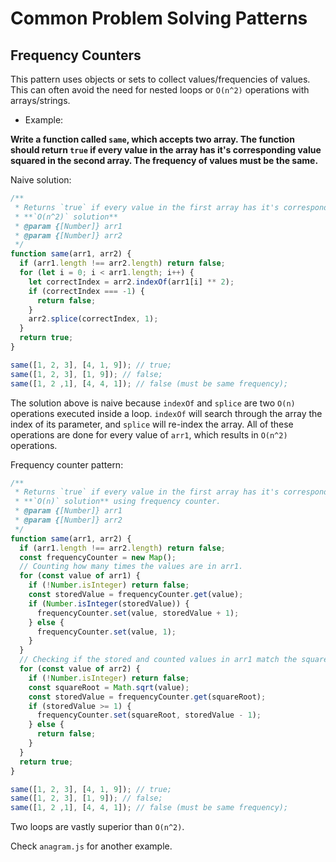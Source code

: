 # Common Problem Solving Patterns

## Frequency Counters

This pattern uses objects or sets to collect values/frequencies of values. This can often avoid the need for nested loops or `O(n^2)` operations with arrays/strings.

- Example:

**Write a function called `same`, which accepts two array. The function should return `true` if every value in the array has it's corresponding value squared in the second array. The frequency of values must be the same.**

Naive solution:

```js
/**
 * Returns `true` if every value in the first array has it's corresponding value squared in the second array.
 * **`O(n^2)` solution**
 * @param {[Number]} arr1
 * @param {[Number]} arr2
 */
function same(arr1, arr2) {
  if (arr1.length !== arr2.length) return false;
  for (let i = 0; i < arr1.length; i++) {
    let correctIndex = arr2.indexOf(arr1[i] ** 2);
    if (correctIndex === -1) {
      return false;
    }
    arr2.splice(correctIndex, 1);
  }
  return true;
}

same([1, 2, 3], [4, 1, 9]); // true;
same([1, 2, 3], [1, 9]); // false;
same([1, 2 ,1], [4, 4, 1]); // false (must be same frequency);
```

The solution above is naive because `indexOf` and `splice` are two `O(n)` operations executed inside a loop. `indexOf` will search through the array the index of its parameter, and `splice` will re-index the array. All of these operations are done for every value of `arr1`, which results in `O(n^2)` operations.

Frequency counter pattern:

```js
/**
 * Returns `true` if every value in the first array has it's corresponding value squared in the second array.
 * **`O(n)` solution** using frequency counter.
 * @param {[Number]} arr1
 * @param {[Number]} arr2
 */
function same(arr1, arr2) {
  if (arr1.length !== arr2.length) return false;
  const frequencyCounter = new Map();
  // Counting how many times the values are in arr1.
  for (const value of arr1) {
    if (!Number.isInteger) return false;
    const storedValue = frequencyCounter.get(value);
    if (Number.isInteger(storedValue)) {
      frequencyCounter.set(value, storedValue + 1);
    } else {
      frequencyCounter.set(value, 1);
    }
  }
  // Checking if the stored and counted values in arr1 match the square values in arr2.
  for (const value of arr2) {
    if (!Number.isInteger) return false;
    const squareRoot = Math.sqrt(value);
    const storedValue = frequencyCounter.get(squareRoot);
    if (storedValue >= 1) {
      frequencyCounter.set(squareRoot, storedValue - 1);
    } else {
      return false;
    }
  }
  return true;
}

same([1, 2, 3], [4, 1, 9]); // true;
same([1, 2, 3], [1, 9]); // false;
same([1, 2 ,1], [4, 4, 1]); // false (must be same frequency);
```

Two loops are vastly superior than `O(n^2)`.

Check `anagram.js` for another example.
